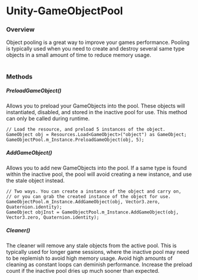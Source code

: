 # Unity-GameObjectPool

<h3>Overview</h3>
Object pooling is a great way to improve your games performance. Pooling is typically used when you need to create and destroy several same type objects in a small amount of time to reduce memory usage.

# <h3>Methods</h3>
<h5>PreloadGameObject()</h5>
Allows you to preload your GameObjects into the pool. These objects will instantiated, disabled, and stored in the inactive pool for use. This method can only be called during runtime.

```
// Load the resource, and preload 5 instances of the object.
GameObject obj = Resources.Load<GameObject>("object") as GameObject;
GameObjectPool.m_Instance.PreloadGameObject(obj, 5);
```
<h5>AddGameObject()</h5>
Allows you to add new GameObjects into the pool. If a same type is found within the inactive pool, the pool will avoid creating a new instance, and use the stale object instead.

```
// Two ways. You can create a instance of the object and carry on,
// or you can grab the created instance of the object for use.
GameObjectPool.m_Instance.AddGameObject(obj, Vector3.zero, Quaternion.identity);
GameObject objInst = GameObjectPool.m_Instance.AddGameObject(obj, Vector3.zero, Quaternion.identity);
```

<h5>Cleaner()</h5>
The cleaner will remove any stale objects from the active pool. This is typically used for longer game sessions, where the inactive pool may need to be replemish to avoid high memory usage. Avoid high amounts of cleaning as constant loops can deminish performance. Increase the preload count if the inactive pool dries up much sooner than expected.
